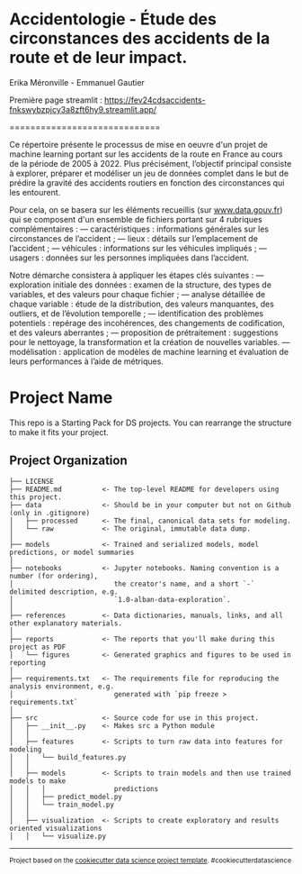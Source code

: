 # Accidentologie - Étude des circonstances des accidents de la route et de leur impact.

Erika Méronville - Emmanuel Gautier

Première page streamlit :
https://fev24cdsaccidents-fnkswybzpjcy3a8zft6hy9.streamlit.app/

=============================

Ce répertoire présente le processus de mise en oeuvre d'un projet de machine learning portant sur les accidents de la route en France au cours de la période de 2005 à 2022. Plus précisément, l’objectif principal consiste à explorer, préparer et modéliser un jeu de données complet dans le but de prédire la gravité des accidents routiers en fonction des circonstances qui les entourent.

Pour cela, on se basera sur les éléments recueillis (sur www.data.gouv.fr) qui se composent d'un ensemble de fichiers portant sur 4 rubriques complémentaires :
— caractéristiques : informations générales sur les circonstances de l’accident ;
— lieux : détails sur l’emplacement de l’accident ;
— véhicules : informations sur les véhicules impliqués ;
— usagers : données sur les personnes impliquées dans l’accident.

Notre démarche consistera à appliquer les étapes clés suivantes :
— exploration initiale des données : examen de la structure, des types de variables, et des valeurs pour chaque fichier ;
— analyse détaillée de chaque variable : étude de la distribution, des valeurs manquantes, des outliers, et de l’évolution temporelle ;
— identification des problèmes potentiels : repérage des incohérences, des changements de codification, et des valeurs aberrantes ;
— proposition de prétraitement : suggestions pour le nettoyage, la transformation et la création de nouvelles variables.
— modélisation : application de modèles de machine learning et évaluation de leurs performances à l’aide de métriques.


Project Name
==============================

This repo is a Starting Pack for DS projects. You can rearrange the structure to make it fits your project.

Project Organization
------------

    ├── LICENSE
    ├── README.md          <- The top-level README for developers using this project.
    ├── data               <- Should be in your computer but not on Github (only in .gitignore)
    │   ├── processed      <- The final, canonical data sets for modeling.
    │   └── raw            <- The original, immutable data dump.
    │
    ├── models             <- Trained and serialized models, model predictions, or model summaries
    │
    ├── notebooks          <- Jupyter notebooks. Naming convention is a number (for ordering),
    │                         the creator's name, and a short `-` delimited description, e.g.
    │                         `1.0-alban-data-exploration`.
    │
    ├── references         <- Data dictionaries, manuals, links, and all other explanatory materials.
    │
    ├── reports            <- The reports that you'll make during this project as PDF
    │   └── figures        <- Generated graphics and figures to be used in reporting
    │
    ├── requirements.txt   <- The requirements file for reproducing the analysis environment, e.g.
    │                         generated with `pip freeze > requirements.txt`
    │
    ├── src                <- Source code for use in this project.
    │   ├── __init__.py    <- Makes src a Python module
    │   │
    │   ├── features       <- Scripts to turn raw data into features for modeling
    │   │   └── build_features.py
    │   │
    │   ├── models         <- Scripts to train models and then use trained models to make
    │   │   │                 predictions
    │   │   ├── predict_model.py
    │   │   └── train_model.py
    │   │
    │   ├── visualization  <- Scripts to create exploratory and results oriented visualizations
    │   │   └── visualize.py

--------

<p><small>Project based on the <a target="_blank" href="https://drivendata.github.io/cookiecutter-data-science/">cookiecutter data science project template</a>. #cookiecutterdatascience</small></p>
